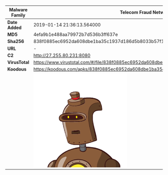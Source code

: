 | Malware Family | Telecom Fraud Network for South Koreans                      |
| -------------- | ------------------------------------------------------------ |
| **Date Added** | 2019-01-14 21:36:13.564000                                                   |
| **MD5**        | 4efa9b1e488aa79972b7d536b3ff637e                             |
| **Sha256**     | 838f0885ec6952da608dbe1ba35c1937d186d5b8033b57f1e7b6bf6981ead009 |
| **URL**        | -                                                            |
| **C2**         | http://27.255.80.231:8080 |
| **VirusTotal** | https://www.virustotal.com/#/file/838f0885ec6952da608dbe1ba35c1937d186d5b8033b57f1e7b6bf6981ead009/detection |
| **Koodous**    | https://koodous.com/apks/838f0885ec6952da608dbe1ba35c1937d186d5b8033b57f1e7b6bf6981ead009 |
|                | ![](../assets/838f0885ec6952da608dbe1ba35c1937d186d5b8033b57f1e7b6bf6981ead009.png) |